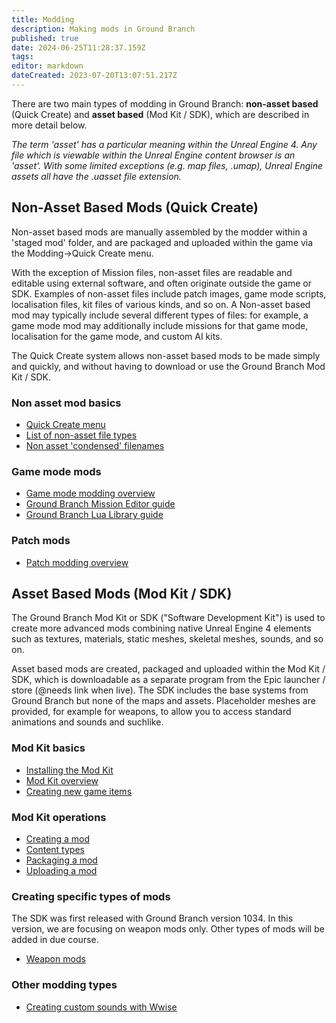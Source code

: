 ```yaml
---
title: Modding
description: Making mods in Ground Branch
published: true
date: 2024-06-25T11:28:37.159Z
tags: 
editor: markdown
dateCreated: 2023-07-20T13:07:51.217Z
---
```


There are two main types of modding in Ground Branch: **non-asset based** (Quick Create) and **asset based** (Mod Kit / SDK), which are described in more detail below.

*The term 'asset' has a particular meaning within the Unreal Engine 4. Any file which is viewable within the Unreal Engine content browser is an 'asset'. With some limited exceptions (e.g. map files, .umap), Unreal Engine assets all have the .uasset file extension.*

## Non-Asset Based Mods (Quick Create)

Non-asset based mods are manually assembled by the modder within a 'staged mod' folder, and are packaged and uploaded within the game via the Modding->Quick Create menu.

With the exception of Mission files, non-asset files are readable and editable using external software, and often originate outside the game or SDK. Examples of non-asset files include patch images, game mode scripts, localisation files, kit files of various kinds, and so on. A Non-asset based mod may typically include several different types of files: for example, a game mode mod may additionally include missions for that game mode, localisation for the game mode, and custom AI kits.

The Quick Create system allows non-asset based mods to be made simply and quickly, and without having to download or use the Ground Branch Mod Kit / SDK.

### Non asset mod basics

-   [Quick Create menu](/modding/quick-create)
-   [List of non-asset file types](/modding/non-asset-file-types)
-   [Non asset 'condensed' filenames](/modding/condensed-path-references)

### Game mode mods

-   [Game mode modding overview](/modding/gamemode-modding)
-   [Ground Branch Mission Editor guide](/modding/mission-editor)
-   [Ground Branch Lua Library guide](/modding/Lua-API)

### Patch mods

-   [Patch modding overview](/modding/patches)

## Asset Based Mods (Mod Kit / SDK)

The Ground Branch Mod Kit or SDK ("Software Development Kit") is used to create more advanced mods combining native Unreal Engine 4 elements such as textures, materials, static meshes, skeletal meshes, sounds, and so on.

Asset based mods are created, packaged and uploaded within the Mod Kit / SDK, which is downloadable as a separate program from the Epic launcher / store (@needs link when live). The SDK includes the base systems from Ground Branch but none of the maps and assets. Placeholder meshes are provided, for example for weapons, to allow you to access standard animations and sounds and suchlike.

### Mod Kit basics

-   [Installing the Mod Kit](/modding/sdk/installing-modkit)
-   [Mod Kit overview](/modding/sdk/overview)
-   [Creating new game items](/modding/sdk/creating-child-assets)

### Mod Kit operations

-   [Creating a mod](/modding/sdk/creating-a-mod)
-   [Content types](/modding/sdk/content-types)
-   [Packaging a mod](/modding/sdk/packaging-a-mod)
-   [Uploading a mod](/modding/sdk/uploading-a-mod)

### Creating specific types of mods

The SDK was first released with Ground Branch version 1034. In this version, we are focusing on weapon mods only. Other types of mods will be added in due course.

-   [Weapon mods](/modding/sdk/weapon/weapon-modding)

### Other modding types

-   [Creating custom sounds with Wwise](/modding/sdk/Wwise)
